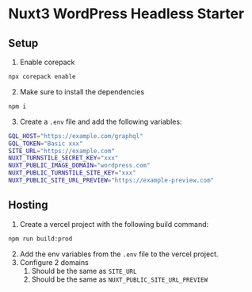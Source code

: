 # Nuxt3 WordPress Headless Starter

## Setup

1. Enable corepack

```bash
npx corepack enable

```

2. Make sure to install the dependencies

```bash
npm i
```

3. Create a `.env` file and add the following variables:

```bash
GQL_HOST="https://example.com/graphql"
GQL_TOKEN="Basic xxx"
SITE_URL="https://example.com"
NUXT_TURNSTILE_SECRET_KEY="xxx"
NUXT_PUBLIC_IMAGE_DOMAIN="wordpress.com"
NUXT_PUBLIC_TURNSTILE_SITE_KEY="xxx"
NUXT_PUBLIC_SITE_URL_PREVIEW="https://example-preview.com"
```

## Hosting

1. Create a vercel project with the following build command:

```bash
npm run build:prod
```

2. Add the env variables from the `.env` file to the vercel project.
3. Configure 2 domains
    1. Should be the same as `SITE_URL`
    2. Should be the same as `NUXT_PUBLIC_SITE_URL_PREVIEW`

